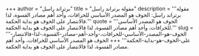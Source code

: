 +++
author = "برتراند راسل"
title = "مقولة برتراند راسل"
description = '''مقولة برتراند راسل: الخوف هو المصدر الأساسي للخرافات، وأحد أهم مصادر القسوة، لذا فالانتصار على الخوف هو بداية الحكمة.'''
quote = '''الخوف هو المصدر الأساسي للخرافات، وأحد أهم مصادر القسوة، لذا فالانتصار على الخوف هو بداية الحكمة.'''
slug = '''الخوف-هو-المصدر-الأساسي-للخرافات،-وأحد-أهم-مصادر-القسوة،-لذا-فالانتصار-على-الخوف-هو-بداية-الحكمة'''
+++
الخوف هو المصدر الأساسي للخرافات، وأحد أهم مصادر القسوة، لذا فالانتصار على الخوف هو بداية الحكمة.
